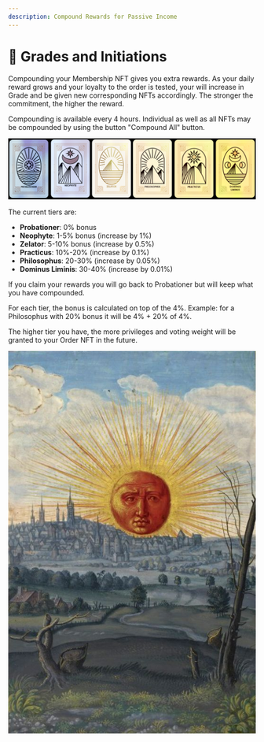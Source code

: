 ```yaml
---
description: Compound Rewards for Passive Income
---
```


# 🕍 Grades and Initiations

Compounding your Membership NFT gives you extra rewards. As your daily reward grows and your loyalty to the order is tested, your will increase in Grade and be given new corresponding NFTs accordingly. The stronger the commitment, the higher the reward.

Compounding is available every 4 hours. Individual as well as all NFTs may be compounded by using the button "Compound All" button.

![](<.gitbook/assets/TheFullSet (1).png>)

The current tiers are:

* **Probationer**: 0% bonus
* **Neophyte**: 1-5% bonus (increase by 1%)
* **Zelator**: 5-10% bonus (increase by 0.5%)
* **Practicus**: 10%-20% (increase by 0.1%)
* **Philosophus**: 20-30% (increase by 0.05%)
* **Dominus Liminis**: 30-40% (increase by 0.01%)

If you claim your rewards you will go back to Probationer but will keep what you have compounded.

For each tier, the bonus is calculated on top of the 4%. Example: for a Philosophus with 20% bonus it will be 4% + 20% of 4%.

The higher tier you have, the more privileges and voting weight will be granted to your Order NFT in the future.

![](<.gitbook/assets/image (3).png>)
